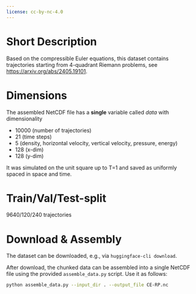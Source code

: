 ```yaml
---
license: cc-by-nc-4.0
---
```


# Short Description

Based on the compressible Euler equations, this dataset contains trajectories starting from 4-quadrant Riemann problems, see https://arxiv.org/abs/2405.19101.

# Dimensions

The assembled NetCDF file has a **single** variable called *data* with dimensionality
  - 10000 (number of trajectories)
  - 21 (time steps)
  - 5 (density, horizontal velocity, vertical velocity, pressure, energy)
  - 128 (x-dim)
  - 128 (y-dim)

It was simulated on the unit square up to T=1 and saved as uniformly spaced in space and time.

# Train/Val/Test-split

9640/120/240 trajectories

# Download & Assembly

The dataset can be downloaded, e.g., via `huggingface-cli download`.

After download, the chunked data can be assembled into a single NetCDF file using the provided `assemble_data.py` script.
Use it as follows:
```bash
python assemble_data.py --input_dir . --output_file CE-RP.nc
```